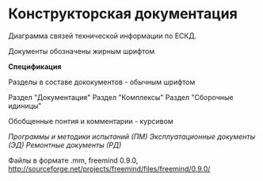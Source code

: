 # Конструкторская документация

Диаграмма связей технической информации по ЕСКД.

Документы обозначены жирным шрифтом

**Спецификация**

Разделы в составе дококументов - обычным шрифтом

Раздел "Документация"
Раздел "Комплексы"
Раздел "Сборочные идиницы"

Обобщенные понтия и комментарии - курсивом

_Программы и методики испытаний (ПМ)_
_Эксплуатационные документы (ЭД)_
_Ремонтные документы (РД)_




Файлы в формате .mm, freemind 0.9.0, http://sourceforge.net/projects/freemind/files/freemind/0.9.0/
